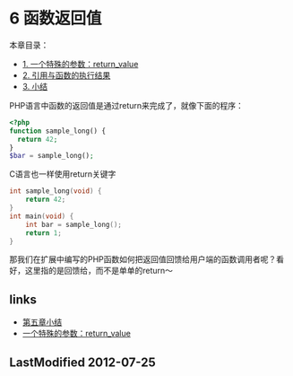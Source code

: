 # 6 函数返回值 


本章目录：<ul class="catalog">
				<li>[1. 一个特殊的参数：return_value](ch6.1.html)</li>
				<li>[2. 引用与函数的执行结果](ch6.2.html)</li>
				<li>[3. 小结](ch6.3.html)</li>
		</ul>

PHP语言中函数的返回值是通过return来完成了，就像下面的程序：
````php
<?php
function sample_long() {
  return 42;
}
$bar = sample_long();

````
C语言也一样使用return关键字
````c
int sample_long(void) {
	return 42;
}
int main(void) {
	int bar = sample_long();
	return 1;
}

````
那我们在扩展中编写的PHP函数如何把返回值回馈给用户端的函数调用者呢？看好，这里指的是回馈给，而不是单单的return～


## links
   * [第五章小结](<ch5.5.md>)
   * [一个特殊的参数：return_value](<ch6.1.md>)

## LastModified 2012-07-25
